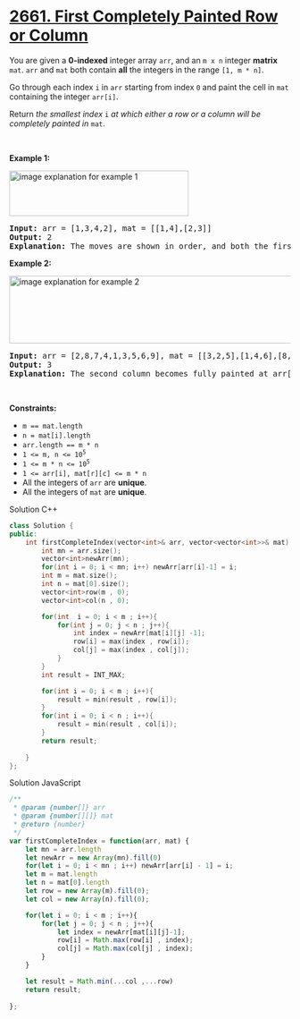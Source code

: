 <h1 ><a href = "https://leetcode.com/problems/first-completely-painted-row-or-column/description/">2661. First Completely Painted Row or Column </a></h1>
<div><div class="elfjS" data-track-load="description_content"><p>You are given a <strong>0-indexed</strong> integer array <code>arr</code>, and an <code>m x n</code> integer <strong>matrix</strong> <code>mat</code>. <code>arr</code> and <code>mat</code> both contain <strong>all</strong> the integers in the range <code>[1, m * n]</code>.</p>

<p>Go through each index <code>i</code> in <code>arr</code> starting from index <code>0</code> and paint the cell in <code>mat</code> containing the integer <code>arr[i]</code>.</p>

<p>Return <em>the smallest index</em> <code>i</code> <em>at which either a row or a column will be completely painted in</em> <code>mat</code>.</p>

<p>&nbsp;</p>
<p><strong class="example">Example 1:</strong></p>
<img alt="" src="image explanation for example 1"><img alt="image explanation for example 1" src="https://assets.leetcode.com/uploads/2023/01/18/grid1.jpg" style="width: 321px; height: 81px;">
<pre><strong>Input:</strong> arr = [1,3,4,2], mat = [[1,4],[2,3]]
<strong>Output:</strong> 2
<strong>Explanation:</strong> The moves are shown in order, and both the first row and second column of the matrix become fully painted at arr[2].
</pre>

<p><strong class="example">Example 2:</strong></p>
<img alt="image explanation for example 2" src="https://assets.leetcode.com/uploads/2023/01/18/grid2.jpg" style="width: 601px; height: 121px;">
<pre><strong>Input:</strong> arr = [2,8,7,4,1,3,5,6,9], mat = [[3,2,5],[1,4,6],[8,7,9]]
<strong>Output:</strong> 3
<strong>Explanation:</strong> The second column becomes fully painted at arr[3].
</pre>

<p>&nbsp;</p>
<p><strong>Constraints:</strong></p>

<ul>
	<li><code>m == mat.length</code></li>
	<li><code>n = mat[i].length</code></li>
	<li><code>arr.length == m * n</code></li>
	<li><code>1 &lt;= m, n &lt;= 10<sup>5</sup></code></li>
	<li><code>1 &lt;= m * n &lt;= 10<sup>5</sup></code></li>
	<li><code>1 &lt;= arr[i], mat[r][c] &lt;= m * n</code></li>
	<li>All the integers of <code>arr</code> are <strong>unique</strong>.</li>
	<li>All the integers of <code>mat</code> are <strong>unique</strong>.</li>
</ul>
</div></div>


Solution C++
```CPP
class Solution {
public:
    int firstCompleteIndex(vector<int>& arr, vector<vector<int>>& mat) {
        int mn = arr.size();
        vector<int>newArr(mn);
        for(int i = 0; i < mn; i++) newArr[arr[i]-1] = i;
        int m = mat.size();
        int n = mat[0].size();
        vector<int>row(m , 0);
        vector<int>col(n , 0);

        for(int  i = 0; i < m ; i++){
            for(int j = 0; j < n ; j++){
                int index = newArr[mat[i][j] -1];
                row[i] = max(index , row[i]);
                col[j] = max(index , col[j]);
            }
        }
        int result = INT_MAX;

        for(int i = 0; i < m ; i++){
            result = min(result , row[i]);
        }
        for(int i = 0; i < n ; i++){
            result = min(result , col[i]);
        }
        return result;
        
    }
};
```

Solution JavaScript
```JavaScript
/**
 * @param {number[]} arr
 * @param {number[][]} mat
 * @return {number}
 */
var firstCompleteIndex = function(arr, mat) {
    let mn = arr.length
    let newArr = new Array(mn).fill(0)
    for(let i = 0; i < mn ; i++) newArr[arr[i] - 1] = i;
    let m = mat.length
    let n = mat[0].length
    let row = new Array(m).fill(0);
    let col = new Array(n).fill(0);

    for(let i = 0; i < m ; i++){
        for(let j = 0; j < n ; j++){
            let index = newArr[mat[i][j]-1];
            row[i] = Math.max(row[i] , index);
            col[j] = Math.max(col[j] , index);
        }
    }

    let result = Math.min(...col ,...row)
    return result;
    
};
```

